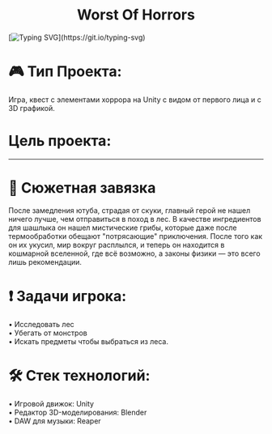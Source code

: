 # <div align="center">Worst Of Horrors</div>
[![Typing SVG](https://readme-typing-svg.demolab.com?font=Rubik+Wet+Paint&duration=2500&pause=1000&color=BF1100&multiline=true&width=435&height=60&lines=%D0%97%D0%B4%D1%80%D0%B0%D0%B2%D1%81%D1%82%D0%B2%D1%83%D0%B9%D1%82%D0%B5!;%D0%97%D0%B4%D0%B5%D1%81%D1%8C+%D0%B1%D1%83%D0%B4%D0%B5%D1%82+%D0%BE%D0%BF%D0%B8%D1%81%D0%B0%D0%BD+%D0%BD%D0%B0%D1%88+%D0%BF%D1%80%D0%BE%D0%B5%D0%BA%D1%82.)](https://git.io/typing-svg)

# 🎮 Тип Проекта:  
Игра, квест с элементами хоррора на Unity с видом от первого лица и с 3D графикой.

# Цель проекта:
---

# 📖 Сюжетная завязка
После замедления ютуба, страдая от скуки, главный герой не нашел ничего лучше, чем отправиться в поход в лес. В качестве ингредиентов для шашлыка он нашел мистические грибы, которые даже после термообработки обещают "потрясающие" приключения. После того как он их укусил, мир вокруг расплылся, и теперь он находится в кошмарной вселенной, где всё возможно, а законы физики — это всего лишь рекомендации.

# ❗️ Задачи игрока:
• Исследовать лес  
• Убегать от монстров  
• Искать предметы чтобы выбраться из леса.  
  
# 🛠️ Стек технологий: 
• Игровой движок: Unity  
• Редактор 3D-моделирования: Blender  
• DAW для музыки: Reaper  
